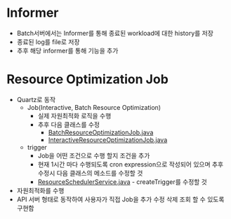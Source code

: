 # Informer
- Batch서버에서는 Informer를 통해 종료된 workload에 대한 history를 저장
- 종료된 log를 file로 저장
- 추후 해당 informer를 통해 기능을 추가

# Resource Optimization Job
- Quartz로 동작
  - Job(Interactive, Batch Resource Optimization)
    - 실제 자원최적화 로직을 수행
    - 추후 다음 클래스를 수정
      - [BatchResourceOptimizationJob.java](src%2Fmain%2Fjava%2Fcom%2Fxiilab%2Fserverbatch%2Fjob%2FBatchResourceOptimizationJob.java)
      - [InteractiveResourceOptimizationJob.java](src%2Fmain%2Fjava%2Fcom%2Fxiilab%2Fserverbatch%2Fjob%2FInteractiveResourceOptimizationJob.java)
  - trigger
    - Job을 어떤 조건으로 수행 할지 조건을 추가
    - 현재 1시간 마다 수행되도록 cron expression으로 작성되어 있으며 추후 수정시 다음 클래스의 메소드를 수정할 것 
    - [ResourceSchedulerService.java](src%2Fmain%2Fjava%2Fcom%2Fxiilab%2Fserverbatch%2FschedulerService%2FResourceSchedulerService.java) - createTrigger를 수정할 것
- 자원최적화를 수행
- API 서버 형태로 동작하여 사용자가 직접 Job을 추가 수정 삭제 조회 할 수 있도록 구현함
